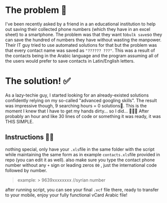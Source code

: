 # The problem 🧮

I've been recently asked by a friend in a an educational institution to help out saving their collected phone numbers (which they have in an excel sheet) to a smartphone.
The problem was that they want to`bulk save`so they can save the hundred of numbers they have without wasting the manpower.
Their IT guy tried to use automated solutions for that but the problem was that every contact name was saved as `"?????? ???"`.
This was a result of the contacts being in the Arabic language and the program assuming all of the users would prefer to save contacts in Latin/English letters.


# The solution! ✅

As a lazy-techie guy, I started looking for an already-existed solutions confidently relying on my so-called "advanced googling skills". The result was impressive though, 9 searching hours = 0 solutions🙂.
This is the moment I knew that I have to get my hands dirty... so I did...
🥁🥁🥁
After probably an hour and like 30 lines of code or something it was ready, it was THIS SIMPLE.

## Instructions 🧑‍🏫

nothing special, only have your `.xls`file in the same folder with the script while maintaining the same form as in example `contacts.xls`file provided in repo (you can edit it as well).
also make sure you type the contact phone number without any `+` sign or leading zeros `00` , just the international code followed by number.

> example:
	> 9639xxxxxxxx //syrian number
>
after running script, you can  see your final `.vcf` file there, ready to transfer to your mobile, enjoy your fully functional vCard Arabic file!